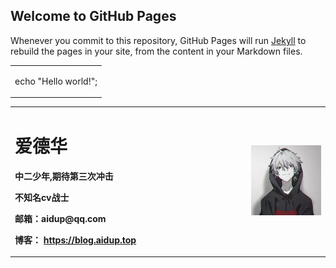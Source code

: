 ## Welcome to GitHub Pages

Whenever you commit to this repository, GitHub Pages will run [Jekyll](https://jekyllrb.com/) to rebuild the pages in your site, from the content in your Markdown files.
  <table border="0">
  <tr>
    <td width="100%">
      <p>        echo "Hello world!";      </p>
      </td>
  </tr>
<table border="0">
  <tr>
    <td width="75%">
      <h1>爱德华</h1>
      <p><b>中二少年,期待第三次冲击</b></p>
      <p><b>不知名cv战士</b></p>
      <p><b>邮箱：aidup@qq.com</b></p>
      <p><b>博客：
        <a href="https://blog.aidup.top">https://blog.aidup.top</a></b></p></td>
    <td width="25%">
      <img src="/EC3360F75168F7734D64776BA3E9E855.jpg" width="100%">      
    </td>
  </tr>
</table>
